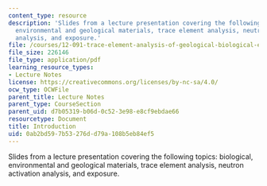 ```yaml
---
content_type: resource
description: 'Slides from a lecture presentation covering the following topics: biological,
  environmental and geological materials, trace element analysis, neutron activation
  analysis, and exposure.'
file: /courses/12-091-trace-element-analysis-of-geological-biological-environmental-materials-by-neutron-activation-analysis-an-exposure-january-iap-2005/0ab2bd597b53276dd79a108b5eb84ef5_session1a.pdf
file_size: 226146
file_type: application/pdf
learning_resource_types:
- Lecture Notes
license: https://creativecommons.org/licenses/by-nc-sa/4.0/
ocw_type: OCWFile
parent_title: Lecture Notes
parent_type: CourseSection
parent_uid: d7b05319-b06d-0c52-3e98-e8cf9ebdae66
resourcetype: Document
title: Introduction
uid: 0ab2bd59-7b53-276d-d79a-108b5eb84ef5
---
```

Slides from a lecture presentation covering the following topics: biological, environmental and geological materials, trace element analysis, neutron activation analysis, and exposure.